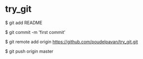 try_git
=======
$ git add README

$ git commit -m 'first commit'

$ git remote add origin https://github.com/poudelpavan/try_git.git

$ git push origin master


